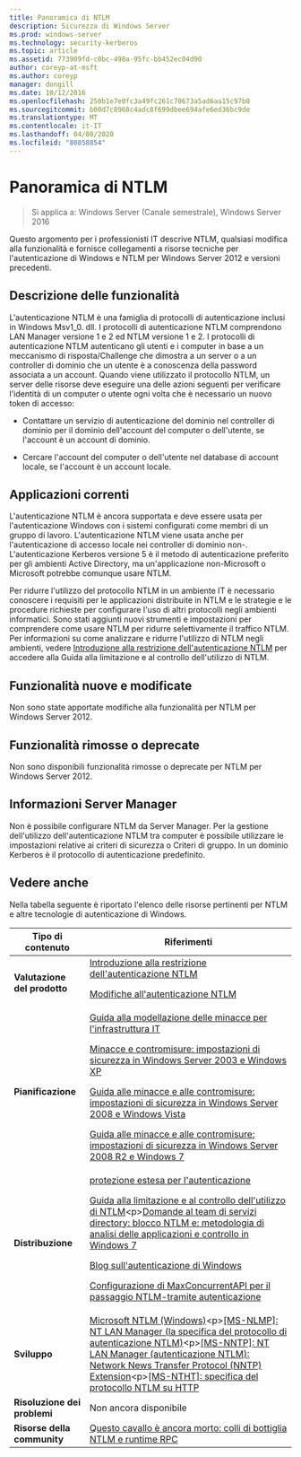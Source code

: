 ```yaml
---
title: Panoramica di NTLM
description: Sicurezza di Windows Server
ms.prod: windows-server
ms.technology: security-kerberos
ms.topic: article
ms.assetid: 773909fd-c0bc-498a-95fc-bb452ec04d90
author: coreyp-at-msft
ms.author: coreyp
manager: dongill
ms.date: 10/12/2016
ms.openlocfilehash: 250b1e7e0fc3a49fc261c70673a5ad6aa15c97b0
ms.sourcegitcommit: b00d7c8968c4adc8f699dbee694afe6ed36bc9de
ms.translationtype: MT
ms.contentlocale: it-IT
ms.lasthandoff: 04/08/2020
ms.locfileid: "80858854"
---
```

# <a name="ntlm-overview"></a>Panoramica di NTLM

>Si applica a: Windows Server (Canale semestrale), Windows Server 2016

Questo argomento per i professionisti IT descrive NTLM, qualsiasi modifica alla funzionalità e fornisce collegamenti a risorse tecniche per l'autenticazione di Windows e NTLM per Windows Server 2012 e versioni precedenti.

## <a name="feature-description"></a><a name="BKMK_OVER"></a>Descrizione delle funzionalità
L'autenticazione NTLM è una famiglia di protocolli di autenticazione inclusi in Windows Msv1\_0. dll. I protocolli di autenticazione NTLM comprendono LAN Manager versione 1 e 2 ed NTLM versione 1 e 2. I protocolli di autenticazione NTLM autenticano gli utenti e i computer in base a un meccanismo di risposta\/Challenge che dimostra a un server o a un controller di dominio che un utente è a conoscenza della password associata a un account. Quando viene utilizzato il protocollo NTLM, un server delle risorse deve eseguire una delle azioni seguenti per verificare l'identità di un computer o utente ogni volta che è necessario un nuovo token di accesso:

-   Contattare un servizio di autenticazione del dominio nel controller di dominio per il dominio dell'account del computer o dell'utente, se l'account è un account di dominio.

-   Cercare l'account del computer o dell'utente nel database di account locale, se l'account è un account locale.

## <a name="current-applications"></a><a name="BKMK_APP"></a>Applicazioni correnti
L'autenticazione NTLM è ancora supportata e deve essere usata per l'autenticazione Windows con i sistemi configurati come membri di un gruppo di lavoro. L'autenticazione NTLM viene usata anche per l'autenticazione di accesso locale nei controller di dominio non\-. L'autenticazione Kerberos versione 5 è il metodo di autenticazione preferito per gli ambienti Active Directory, ma un'applicazione non\-Microsoft o Microsoft potrebbe comunque usare NTLM.

Per ridurre l'utilizzo del protocollo NTLM in un ambiente IT è necessario conoscere i requisiti per le applicazioni distribuite in NTLM e le strategie e le procedure richieste per configurare l'uso di altri protocolli negli ambienti informatici. Sono stati aggiunti nuovi strumenti e impostazioni per comprendere come usare NTLM per ridurre selettivamente il traffico NTLM. Per informazioni su come analizzare e ridurre l'utilizzo di NTLM negli ambienti, vedere [Introduzione alla restrizione dell'autenticazione NTLM](https://technet.microsoft.com/library/dd560653(v=ws.10).aspx) per accedere alla Guida alla limitazione e al controllo dell'utilizzo di NTLM.

## <a name="new-and-changed-functionality"></a><a name="BKMK_NEW"></a>Funzionalità nuove e modificate
Non sono state apportate modifiche alla funzionalità per NTLM per Windows Server 2012.

## <a name="removed-or-deprecated-functionality"></a><a name="BKMK_DEP"></a>Funzionalità rimosse o deprecate
Non sono disponibili funzionalità rimosse o deprecate per NTLM per Windows Server 2012.

## <a name="server-manager-information"></a><a name="BKMK_INSTALL"></a>Informazioni Server Manager
Non è possibile configurare NTLM da Server Manager. Per la gestione dell'utilizzo dell'autenticazione NTLM tra computer è possibile utilizzare le impostazioni relative ai criteri di sicurezza o Criteri di gruppo. In un dominio Kerberos è il protocollo di autenticazione predefinito.

## <a name="see-also"></a><a name="BKMK_LINKS"></a>Vedere anche
Nella tabella seguente è riportato l'elenco delle risorse pertinenti per NTLM e altre tecnologie di autenticazione di Windows.

|Tipo di contenuto|Riferimenti|
|--------|-------|
|**Valutazione del prodotto**|[Introduzione alla restrizione dell'autenticazione NTLM](https://technet.microsoft.com/library/dd560653.aspx)<p>[Modifiche all'autenticazione NTLM](https://technet.microsoft.com/library/dd566199.aspx)|
|**Pianificazione**|[Guida alla modellazione delle minacce per l'infrastruttura IT](https://technet.microsoft.com/library/dd941826.aspx)<p>[Minacce e contromisure: impostazioni di sicurezza in Windows Server 2003 e Windows XP](https://technet.microsoft.com/library/dd162275.aspx)<p>[Guida alle minacce e alle contromisure: impostazioni di sicurezza in Windows Server 2008 e Windows Vista](https://technet.microsoft.com/library/dd349791.aspx)<p>[Guida alle minacce e alle contromisure: impostazioni di sicurezza in Windows Server 2008 R2 e Windows 7](https://technet.microsoft.com/library/hh125921.aspx)|
|**Distribuzione**|[protezione estesa per l'autenticazione](https://support.microsoft.com/kb/968389)<p>[Guida alla limitazione e al controllo dell'utilizzo di NTLM](https://technet.microsoft.com/library/jj865674(v=ws.10).aspx)<p>[Domande al team di servizi directory: blocco NTLM e: metodologia di analisi delle applicazioni e controllo in Windows 7](https://blogs.technet.com/askds/archive/2009/10/08/ntlm-blocking-and-you-application-analysis-and-auditing-methodologies-in-windows-7.aspx)<p>[Blog sull'autenticazione di Windows](https://blogs.technet.com/authentication/)<p>[Configurazione di MaxConcurrentAPI per il passaggio NTLM\-tramite autenticazione](https://social.technet.microsoft.com/wiki/contents/articles/9759.configuring-maxconcurrentapi-for-ntlm-pass-through-authentication.aspx)|
|**Sviluppo**|[Microsoft NTLM \(Windows\)](https://msdn.microsoft.com/library/aa378749(VS.85).aspx)<p>[\[MS\-NLMP\]: NT LAN Manager \(la specifica del protocollo di autenticazione NTLM\)](https://msdn.microsoft.com/library/cc236621(PROT.10).aspx)<p>[\[MS\-NNTP\]: NT LAN Manager \(autenticazione NTLM\): Network News Transfer Protocol \(NNTP\) Extension](https://msdn.microsoft.com/library/cc236774(PROT.10).aspx)<p>[\[MS\-NTHT\]: specifica del protocollo NTLM su HTTP](https://msdn.microsoft.com/library/cc237488(PROT.10).aspx)|
|**Risoluzione dei problemi**|Non ancora disponibile|
|**Risorse della community**|[Questo cavallo è ancora morto: colli di bottiglia NTLM e runtime RPC](https://blogs.technet.com/b/askds/archive/2011/09/15/is-this-horse-dead-yet-ntlm-bottlenecks-and-the-rpc-runtime.aspx)|



